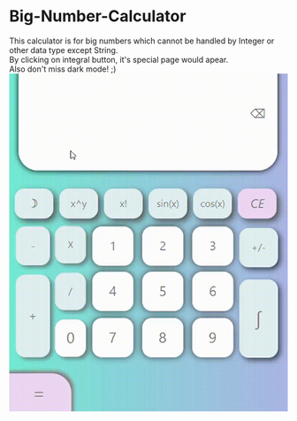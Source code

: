 # Big-Number-Calculator
This calculator is for big numbers which cannot be handled by Integer or other data type except String.
<br />By clicking on integral button, it's special page would apear.
<br />Also don't miss dark mode! ;)
<br />
![](https://github.com/ayadaRD/Big-Number-Calculator/blob/master/calculator.gif)
